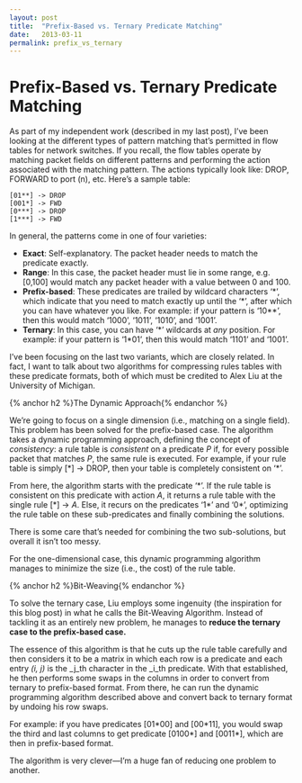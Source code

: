 ```yaml
---
layout: post
title:  "Prefix-Based vs. Ternary Predicate Matching"
date:   2013-03-11
permalink: prefix_vs_ternary
---
```


# Prefix-Based vs. Ternary Predicate Matching

As part of my independent work (described in my last post), I’ve been looking at the different types of pattern matching that’s permitted in flow tables for network switches. If you recall, the flow tables operate by matching packet fields on different patterns and performing the action associated with the matching pattern. The actions typically look like: DROP, FORWARD to port (n), etc. Here’s a sample table:

    [01**] -> DROP
    [001*] -> FWD
    [0***] -> DROP
    [1***] -> FWD

In general, the patterns come in one of four varieties:

*   **Exact**: Self-explanatory. The packet header needs to match the predicate exactly. 
*   **Range**: In this case, the packet header must lie in some range, e.g. [0,100] would match any packet header with a value between 0 and 100.
*   **Prefix-based**: These predicates are trailed by wildcard characters ‘*’, which indicate that you need to match exactly up until the ‘\*’, after which you can have whatever you like. For example: if your pattern is ‘10\*\*’, then this would match ‘1000’, ‘1011’, ‘1010’, and ‘1001’.
*   **Ternary**: In this case, you can have ‘\*’ wildcards at _any_ position. For example: if your pattern is ‘1\*01’, then this would match ‘1101’ and ‘1001’.

I’ve been focusing on the last two variants, which are closely related. In fact, I want to talk about two algorithms for compressing rules tables with these predicate formats, both of which must be credited to Alex Liu at the University of Michigan.

{% anchor h2 %}The Dynamic Approach{% endanchor %}

We’re going to focus on a single dimension (i.e., matching on a single field). This problem has been solved for the prefix-based case. The algorithm takes a dynamic programming approach, defining the concept of _consistency_: a rule table is _consistent_ on a predicate _P_ if, for every possible packet that matches _P_, the same rule is executed. For example, if your rule table is simply [\*] -> DROP, then your table is completely consistent on ‘\*’.

From here, the algorithm starts with the predicate ‘\*’. If the rule table is consistent on this predicate with action _A_, it returns a rule table with the single rule [\*] -> _A_. Else, it recurs on the predicates ‘1\*’ and ‘0\*’, optimizing the rule table on these sub-predicates and finally combining the solutions.

There is some care that’s needed for combining the two sub-solutions, but overall it isn’t too messy.

For the one-dimensional case, this dynamic programming algorithm manages to minimize the size (i.e., the cost) of the rule table.

{% anchor h2 %}Bit-Weaving{% endanchor %}

To solve the ternary case, Liu employs some ingenuity (the inspiration for this blog post) in what he calls the Bit-Weaving Algorithm. Instead of tackling it as an entirely new problem, he manages to **reduce the ternary case to the prefix-based case.**

The essence of this algorithm is that he cuts up the rule table carefully and then considers it to be a matrix in which each row is a predicate and each entry _(i, j)_ is the _j_th character in the _i_th predicate. With that established, he then performs some swaps in the columns in order to convert from ternary to prefix-based format. From there, he can run the dynamic programming algorithm described above and convert back to ternary format by undoing his row swaps. 

For example: if you have predicates [01\*00] and [00\*11], you would swap the third and last columns to get predicate [0100\*] and [0011\*], which are then in prefix-based format.

The algorithm is very clever—I’m a huge fan of reducing one problem to another.
